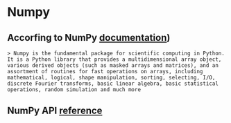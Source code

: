 # Numpy
## Accorfing to NumPy [documentation](https://numpy.org/doc/stable/user/whatisnumpy.html))
	> Numpy is the fundamental package for scientific computing in Python. It is a Python library that provides a multidimensional array object, various derived objects (such as masked arrays and matrices), and an assortment of routines for fast operations on arrays, including mathematical, logical, shape manipulation, sorting, selecting, I/O, discrete Fourier transforms, basic linear algebra, basic statistical operations, random simulation and much more 
	
## NumPy API [reference](https://numpy.org/doc/stable/reference/index.html)	